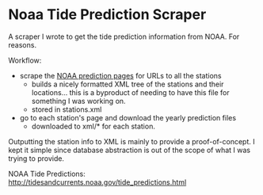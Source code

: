 Noaa Tide Prediction Scraper
============================

A scraper I wrote to get the tide prediction information from NOAA. For reasons.

Workflow:
* scrape the [NOAA prediction pages](http://tidesandcurrents.noaa.gov/tide_predictions.html) for URLs to all the stations
    * builds a nicely formatted XML tree of the stations and their locations...
      this is a byproduct of needing to have this file for something I was
      working on.
    * stored in stations.xml 
* go to each station's page and download the yearly prediction files
    * downloaded to xml/* for each station.


Outputting the station info to XML is mainly to provide a proof-of-concept.
I kept it simple since database abstraction is out of the scope of what I was
trying to provide.


NOAA Tide Predictions: http://tidesandcurrents.noaa.gov/tide_predictions.html
